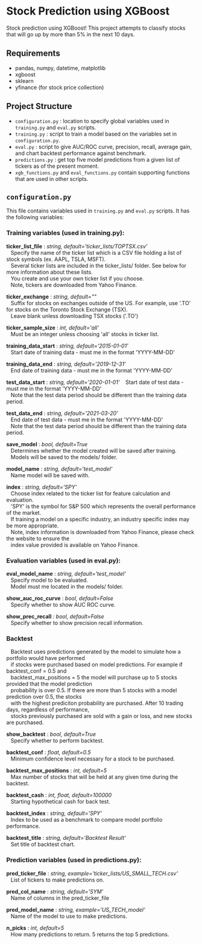 # Stock Prediction using XGBoost

Stock prediction using XGBoost! This project attempts to classify stocks that will go up by more than 5% in the next 10 days.

## Requirements
- pandas, numpy, datetime, matplotlib
- xgboost
- sklearn
- yfinance (for stock price collection)

## Project Structure
- `configuration.py` : location to specify global variables used in `training.py` and `eval.py` scripts.
- `training.py` : script to train a model based on the variables set in `configuration.py`.
- `eval.py` : script to give AUC/ROC curve, precision, recall, average gain, and chart backtest performance against benchmark.
- `predictions.py` : get top five model predictions from a given list of tickers as of the present moment.
- `xgb_functions.py` and `eval_functions.py` contain supporting functions that are used in other scripts.

## `configuration.py`

This file contains variables used in `training.py` and `eval.py` scripts. It has the following variables:

### **Training variables (used in training.py):**

**ticker_list_file** : *string, default='ticker_lists/TOPTSX.csv'* \
&nbsp;&nbsp;&nbsp;Specify the name of the ticker list which is a CSV file holding a list of stock symbols (ex. AAPL, TSLA, MSFT). \
&nbsp;&nbsp;&nbsp;Several ticker lists are included in the ticker_lists/ folder. See below for more information about these lists. \
&nbsp;&nbsp;&nbsp;You create and use your own ticker list if you choose. \
&nbsp;&nbsp;&nbsp;Note, tickers are downloaded from Yahoo Finance. 

**ticker_exchange** : *string, default=""* \
&nbsp;&nbsp;&nbsp;Suffix for stocks on exchanges outside of the US. For example, use '.TO' for stocks on the Toronto Stock Exchange (TSX).\
&nbsp;&nbsp;&nbsp;Leave blank unless downloading TSX stocks ('.TO') 

**ticker_sample_size** : *int, default='all'* \
&nbsp;&nbsp;&nbsp;Must be an integer unless choosing 'all' stocks in ticker list.

**training_data_start** : *string, default='2015-01-01'* \
&nbsp;&nbsp;&nbsp;Start date of training data - must me in the format 'YYYY-MM-DD'

**training_data_end** : *string, default='2019-12-31'*\
&nbsp;&nbsp;&nbsp;End date of training data - must me in the format 'YYYY-MM-DD'

**test_data_start** : *string, default='2020-01-01'*
&nbsp;&nbsp;&nbsp;Start date of test data - must me in the format 'YYYY-MM-DD'\
&nbsp;&nbsp;&nbsp;Note that the test data period should be different than the training data period.

**test_data_end** : *string, default='2021-03-20'*\
&nbsp;&nbsp;&nbsp;End date of test data - must me in the format 'YYYY-MM-DD'\
&nbsp;&nbsp;&nbsp;Note that the test data period should be different than the training data period.

**save_model** : *bool, default=True*\
&nbsp;&nbsp;&nbsp;Determines whether the model created will be saved after training.\
&nbsp;&nbsp;&nbsp;Models will be saved to the models/ folder.

**model_name** : *string, default='test_model'*\
&nbsp;&nbsp;&nbsp;Name model will be saved with.

**index** : *string, default='SPY'*\
&nbsp;&nbsp;&nbsp;Choose index related to the ticker list for feature calculation and evaluation.\
&nbsp;&nbsp;&nbsp;'SPY' is the symbol for S&P 500 which represents the overall performance of the market.\
&nbsp;&nbsp;&nbsp;If training a model on a specific industry, an industry specific index may be more appropriate.\
&nbsp;&nbsp;&nbsp;Note, index information is downloaded from Yahoo Finance, please check the website to ensure the \
&nbsp;&nbsp;&nbsp;index value provided is available on Yahoo Finance.

### **Evaluation variables (used in eval.py):**

**eval_model_name** : *string, default='test_model'*\
&nbsp;&nbsp;&nbsp;Specify model to be evaluated.\
&nbsp;&nbsp;&nbsp;Model must me located in the models/ folder.

**show_auc_roc_curve** : *bool, default=False*\
&nbsp;&nbsp;&nbsp;Specify whether to show AUC ROC curve.

**show_prec_recall** : *bool, default=False*\
&nbsp;&nbsp;&nbsp;Specify whether to show precision recall information.

### **Backtest** 
&nbsp;&nbsp;&nbsp;Backtest uses predictions generated by the model to simulate how a portfolio would have performed \
&nbsp;&nbsp;&nbsp;if stocks were purchased based on model predictions. For example if backtest_conf = 0.5 and \
&nbsp;&nbsp;&nbsp;backtest_max_positions = 5 the model will purchase up to 5 stocks provided that the model prediction \
&nbsp;&nbsp;&nbsp;probability is over 0.5. If there are more than 5 stocks with a model prediction over 0.5, the stocks \
&nbsp;&nbsp;&nbsp;with the highest prediciton probability are purchased. After 10 trading days, regardless of performance,   
&nbsp;&nbsp;&nbsp;stocks previously purchased are sold with a gain or loss, and new stocks are purchased. 

**show_backtest** : *bool, default=True*\
&nbsp;&nbsp;&nbsp;Specify whether to perform backtest.

**backtest_conf** : *float, default=0.5*\
&nbsp;&nbsp;&nbsp;Minimum confidence level necessary for a stock to be purchased.

**backtest_max_positions** : *int, default=5*\
&nbsp;&nbsp;&nbsp;Max number of stocks that will be held at any given time during the backtest.

**backtest_cash** : *int, float, default=100000*\
&nbsp;&nbsp;&nbsp;Starting hypothetical cash for back test.

**backtest_index** : *string, default='SPY'*\
&nbsp;&nbsp;&nbsp;Index to be used as a benchmark to compare model portfolio performance.

**backtest_title** : *string, default='Backtest Result'*\
&nbsp;&nbsp;&nbsp;Set title of backtest chart.

### **Prediction variables (used in predictions.py):**

**pred_ticker_file** : *string, example='ticker_lists/US_SMALL_TECH.csv'*\
&nbsp;&nbsp;&nbsp;List of tickers to make predictions on.

**pred_col_name**  : *string, default='SYM'*\
&nbsp;&nbsp;&nbsp;Name of columns in the pred_ticker_file

**pred_model_name** : *string, example='US_TECH_model'*\
&nbsp;&nbsp;&nbsp;Name of the model to use to make predictions.

**n_picks** : *int, default=5*\
&nbsp;&nbsp;&nbsp;How many predictions to return. 5 returns the top 5 predictions.
